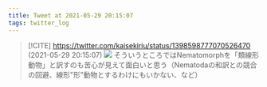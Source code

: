 ```yaml
---
title: Tweet at 2021-05-29 20:15:07
tags: twitter_log
---
```


> [!CITE] https://twitter.com/kaisekiriu/status/1398598777070526470 (2021-05-29 20:15:07)
> ![](https://twitter.com/kaisekiriu/status/1398598777070526470)
> そういうところではNematomorphを「類線形動物」と訳すのも苦心が見えて面白いと思う（Nematodaの和訳との競合の回避、線形"形"動物とするわけにもいかない、など）
